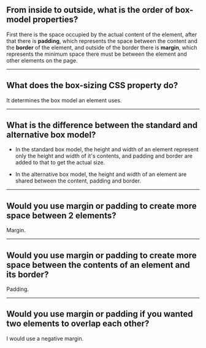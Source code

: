 ## **From inside to outside, what is the order of box-model properties?**

First there is the space occupied by the actual content of the element, after that there is **padding**, which represents the space between the content and the **border** of the element,
and outside of the border there is **margin**, which represents the minimum space there must be between the element and other elements on the page.

---

## **What does the box-sizing CSS property do?**

It determines the box model an element uses.

---

## **What is the difference between the standard and alternative box model?**

- In the standard box model, the height and width of an element represent only the height and width of it's contents, and padding and border are added to that to get the actual size.

- In the alternative box model, the height and width of an element are shared between the content, padding and border.

---

## **Would you use margin or padding to create more space between 2 elements?**

Margin.

---

## **Would you use margin or padding to create more space between the contents of an element and its border?**

Padding.

---

## **Would you use margin or padding if you wanted two elements to overlap each other?**

I would use a negative margin.
